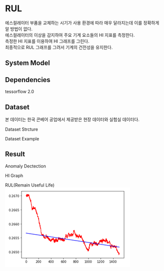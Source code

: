 # RUL
에스컬레이터 부품을 교체하는 시기가 사용 환경에 따라 매우 달라지는데 이를 정확하게 알 방법이 없다.  
에스컬레이터의 이상을 감지하여 주요 기계 요소들의 HI 지표를 측정한다.  
측정한 HI 지표를 이용하여 HI 그래프를 그린다.  
최종적으로 RUL 그래프를 그려서 기계의 건전성을 유지한다.  
  
## System Model


## Dependencies
tessorflow 2.0

## Dataset
본 데이터는 한국 콘베어 공업에서 제공받은 현장 데이터와 실험실 데이터다.

Dataset Strcture  

Dataset Example

## Result
Anomaly Dectection

HI Graph

RUL(Remain Useful Life)  
![Gear RUL Graph](img/Gear_RUL_Graph.PNG)